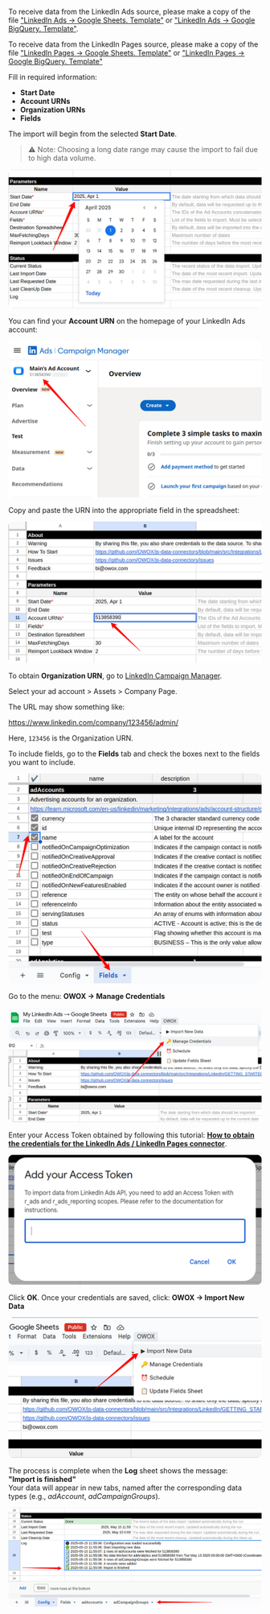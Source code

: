 To receive data from the LinkedIn Ads source, please make a copy of the file
["LinkedIn Ads → Google Sheets. Template"](https://docs.google.com/spreadsheets/d/1-eo1z9h5qKGfNDVmSoVYgyEkWfRWRy07NaU5hZnM4Vk/copy) or
["LinkedIn Ads → Google BigQuery. Template"](https://docs.google.com/spreadsheets/d/1hHrS8FejfACt1lbOQCfY72YldjjMRP8Ft1aOxqqXYsA/copy).

To receive data from the LinkedIn Pages source, please make a copy of the file
["LinkedIn Pages → Google Sheets. Template"](https://docs.google.com/spreadsheets/d/1KgLiUiPfswvl-ZGRJnu937mKgRiYPJlbNxpmkzXo4-Q/copy) or
["LinkedIn Pages → Google BigQuery. Template"](https://docs.google.com/spreadsheets/d/1lFqSkdHjO2jTlHoi8QtmJNMCZK1YSaMKaSYmDI7LMKQ/copy)

Fill in required information:
- **Start Date**
- **Account URNs**
- **Organization URNs**
- **Fields**

The import will begin from the selected **Start Date**.  
> ⚠️ Note: Choosing a long date range may cause the import to fail due to high data volume.

![LinkedIn Start Date](res/linkedin_date.png)

You can find your **Account URN** on the homepage of your LinkedIn Ads account:

![LinkedIn Account URN](res/linkedin_account.png)

Copy and paste the URN into the appropriate field in the spreadsheet:

![Account URN](res/linkedin_pasteurn.png)

To obtain **Organization URN**, go to [LinkedIn Campaign Manager](https://www.linkedin.com/campaignmanager).

Select your ad account > Assets > Company Page.

The URL may show something like:

https://www.linkedin.com/company/123456/admin/

Here, `123456` is the Organization URN.

To include fields, go to the **Fields** tab and check the boxes next to the fields you want to include.

![LinkedIn Fields](res/linkedin_fields.png)

Go to the menu: **OWOX → Manage Credentials**

![LinkedIn Credentials](res/linkedin_credentials.png)

Enter your Access Token obtained by following this tutorial: [**How to obtain the credentials for the LinkedIn Ads / LinkedIn Pages connector**](CREDENTIALS.md).

![LinkedIn Token](res/linkedin_token.png)

Click **OK**. Once your credentials are saved, click: **OWOX → Import New Data**

![LinkedIn Import Data](res/linkedin_import.png)

The process is complete when the **Log** sheet shows the message:  
**"Import is finished"**  
Your data will appear in new tabs, named after the corresponding data types (e.g., *adAccount*, *adCampaignGroups*).

![LinkedIn Finished](res/linkedin_success.png)